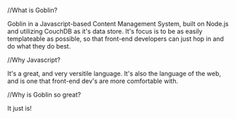 //What is Goblin?

Goblin in a Javascript-based Content Management System, built on Node.js and utilizing CouchDB as it's data store.
It's focus is to be as easily templateable as possible, so that front-end developers can just hop in and do what
they do best.

//Why Javascript?

It's a great, and very versitile language. It's also the language of the web, and is one that front-end dev's are more
comfortable with.

//Why is Goblin so great?

It just is!
